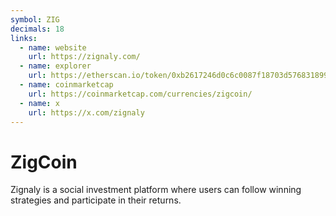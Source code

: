 ```yaml
---
symbol: ZIG
decimals: 18
links:
  - name: website
    url: https://zignaly.com/
  - name: explorer
    url: https://etherscan.io/token/0xb2617246d0c6c0087f18703d576831899ca94f01
  - name: coinmarketcap
    url: https://coinmarketcap.com/currencies/zigcoin/
  - name: x
    url: https://x.com/zignaly
---
```


# ZigCoin

Zignaly is a social investment platform where users can follow winning strategies and participate in their returns.
